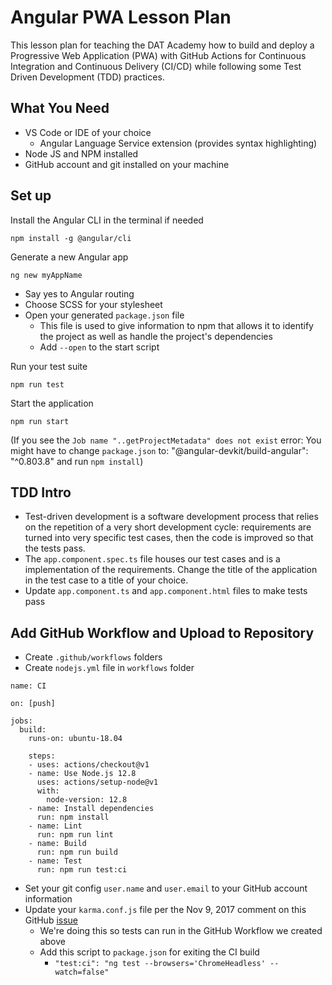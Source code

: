 # Angular PWA Lesson Plan

This lesson plan for teaching the DAT Academy how to build and deploy a Progressive Web Application (PWA) with GitHub Actions for Continuous Integration and Continuous Delivery (CI/CD) while following some Test Driven Development (TDD) practices.

## What You Need

* VS Code or IDE of your choice
  * Angular Language Service extension (provides syntax highlighting)
* Node JS and NPM installed
* GitHub account and git installed on your machine

## Set up

Install the Angular CLI in the terminal if needed
```
npm install -g @angular/cli
```

Generate a new Angular app
```
ng new myAppName
```

* Say yes to Angular routing
* Choose SCSS for your stylesheet
* Open your generated `package.json` file
  * This file is used to give information to npm that allows it to identify the project as well as handle the project's dependencies
  * Add `--open` to the start script

Run your test suite
```
npm run test
```

Start the application
```
npm run start
```
(If you see the `Job name "..getProjectMetadata" does not exist` error: You might have to change `package.json` to: "@angular-devkit/build-angular": "^0.803.8" and run `npm install`)

## TDD Intro

* Test-driven development is a software development process that relies on the repetition of a very short development cycle: requirements are turned into very specific test cases, then the code is improved so that the tests pass.
* The `app.component.spec.ts` file houses our test cases and is a implementation of the requirements. Change the title of the application in the test case to a title of your choice.
* Update `app.component.ts` and `app.component.html` files to make tests pass

## Add GitHub Workflow and Upload to Repository

* Create `.github/workflows` folders
* Create `nodejs.yml` file in `workflows` folder

```
name: CI

on: [push]

jobs:
  build:
    runs-on: ubuntu-18.04

    steps:
    - uses: actions/checkout@v1
    - name: Use Node.js 12.8
      uses: actions/setup-node@v1
      with:
        node-version: 12.8
    - name: Install dependencies
      run: npm install
    - name: Lint
      run: npm run lint
    - name: Build
      run: npm run build
    - name: Test
      run: npm run test:ci
```
* Set your git config `user.name` and `user.email` to your GitHub account information
* Update your `karma.conf.js` file per the Nov 9, 2017 comment on this GitHub [issue](https://github.com/angular/angular-cli/issues/2013)
  * We're doing this so tests can run in the GitHub Workflow we created above
  * Add this script to `package.json` for exiting the CI build
    * `"test:ci": "ng test --browsers='ChromeHeadless' --watch=false"`
